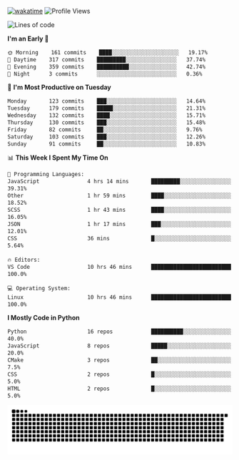 [![wakatime](https://wakatime.com/badge/user/b920b284-3cde-4cd4-b72e-f7f22d050b16.svg)](https://wakatime.com/@b920b284-3cde-4cd4-b72e-f7f22d050b16)
![Profile Views](http://img.shields.io/badge/Profile%20Views-4586-blue)
<!--START_SECTION:waka-->
![Lines of code](https://img.shields.io/badge/From%20Hello%20World%20I%27ve%20Written--624%20Thousand%20lines%20of%20code-blue)

**I'm an Early 🐤** 

```text
🌞 Morning    161 commits    ████░░░░░░░░░░░░░░░░░░░░░   19.17% 
🌆 Daytime    317 commits    █████████░░░░░░░░░░░░░░░░   37.74% 
🌃 Evening    359 commits    ██████████░░░░░░░░░░░░░░░   42.74% 
🌙 Night      3 commits      ░░░░░░░░░░░░░░░░░░░░░░░░░   0.36%

```
📅 **I'm Most Productive on Tuesday** 

```text
Monday       123 commits    ███░░░░░░░░░░░░░░░░░░░░░░   14.64% 
Tuesday      179 commits    █████░░░░░░░░░░░░░░░░░░░░   21.31% 
Wednesday    132 commits    ████░░░░░░░░░░░░░░░░░░░░░   15.71% 
Thursday     130 commits    ███░░░░░░░░░░░░░░░░░░░░░░   15.48% 
Friday       82 commits     ██░░░░░░░░░░░░░░░░░░░░░░░   9.76% 
Saturday     103 commits    ███░░░░░░░░░░░░░░░░░░░░░░   12.26% 
Sunday       91 commits     ██░░░░░░░░░░░░░░░░░░░░░░░   10.83%

```


📊 **This Week I Spent My Time On** 

```text
💬 Programming Languages: 
JavaScript               4 hrs 14 mins       █████████░░░░░░░░░░░░░░░░   39.31% 
Other                    1 hr 59 mins        ████░░░░░░░░░░░░░░░░░░░░░   18.52% 
SCSS                     1 hr 43 mins        ████░░░░░░░░░░░░░░░░░░░░░   16.05% 
JSON                     1 hr 17 mins        ███░░░░░░░░░░░░░░░░░░░░░░   12.01% 
CSS                      36 mins             █░░░░░░░░░░░░░░░░░░░░░░░░   5.64%

🔥 Editors: 
VS Code                  10 hrs 46 mins      █████████████████████████   100.0%

💻 Operating System: 
Linux                    10 hrs 46 mins      █████████████████████████   100.0%

```

**I Mostly Code in Python** 

```text
Python                   16 repos            ██████████░░░░░░░░░░░░░░░   40.0% 
JavaScript               8 repos             █████░░░░░░░░░░░░░░░░░░░░   20.0% 
CMake                    3 repos             ██░░░░░░░░░░░░░░░░░░░░░░░   7.5% 
CSS                      2 repos             █░░░░░░░░░░░░░░░░░░░░░░░░   5.0% 
HTML                     2 repos             █░░░░░░░░░░░░░░░░░░░░░░░░   5.0%

```



<!--END_SECTION:waka-->
![Snake animation](https://raw.githubusercontent.com/timmypidashev/timmypidashev/main/commits.svg)
